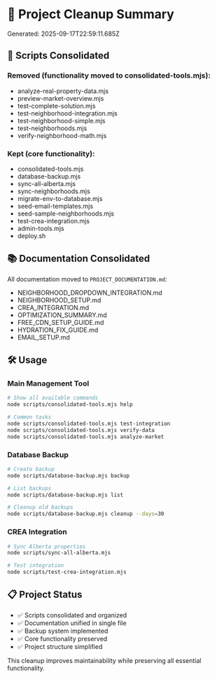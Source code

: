 # 🧹 Project Cleanup Summary

Generated: 2025-09-17T22:59:11.685Z

## 📄 Scripts Consolidated

### Removed (functionality moved to consolidated-tools.mjs):
- analyze-real-property-data.mjs
- preview-market-overview.mjs
- test-complete-solution.mjs
- test-neighborhood-integration.mjs
- test-neighborhood-simple.mjs
- test-neighborhoods.mjs
- verify-neighborhood-math.mjs

### Kept (core functionality):
- consolidated-tools.mjs
- database-backup.mjs
- sync-all-alberta.mjs
- sync-neighborhoods.mjs
- migrate-env-to-database.mjs
- seed-email-templates.mjs
- seed-sample-neighborhoods.mjs
- test-crea-integration.mjs
- admin-tools.mjs
- deploy.sh

## 📚 Documentation Consolidated

All documentation moved to `PROJECT_DOCUMENTATION.md`:
- NEIGHBORHOOD_DROPDOWN_INTEGRATION.md
- NEIGHBORHOOD_SETUP.md
- CREA_INTEGRATION.md
- OPTIMIZATION_SUMMARY.md
- FREE_CDN_SETUP_GUIDE.md
- HYDRATION_FIX_GUIDE.md
- EMAIL_SETUP.md

## 🛠️ Usage

### Main Management Tool
```bash
# Show all available commands
node scripts/consolidated-tools.mjs help

# Common tasks
node scripts/consolidated-tools.mjs test-integration
node scripts/consolidated-tools.mjs verify-data
node scripts/consolidated-tools.mjs analyze-market
```

### Database Backup
```bash
# Create backup
node scripts/database-backup.mjs backup

# List backups
node scripts/database-backup.mjs list

# Cleanup old backups
node scripts/database-backup.mjs cleanup --days=30
```

### CREA Integration
```bash
# Sync Alberta properties
node scripts/sync-all-alberta.mjs

# Test integration
node scripts/test-crea-integration.mjs
```

## 📋 Project Status

- ✅ Scripts consolidated and organized
- ✅ Documentation unified in single file
- ✅ Backup system implemented
- ✅ Core functionality preserved
- ✅ Project structure simplified

This cleanup improves maintainability while preserving all essential functionality.
